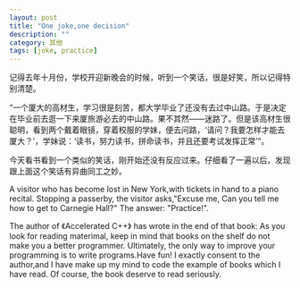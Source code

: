 ```yaml
---
layout: post
title: "One joke,one decision"
description: ""
category: 其他
tags: [joke, practice]
---
```


记得去年十月份，学校开迎新晚会的时候，听到一个笑话，很是好笑，所以记得特别清楚。

“一个厦大的高材生，学习很是刻苦，都大学毕业了还没有去过中山路。于是决定在毕业前去逛一下来厦旅游必去的中山路。果不其然——迷路了。但是该高材生很聪明，看到两个戴着眼镜，穿着校服的学妹，便去问路，‘请问？我要怎样才能去厦大？’，学妹说：‘读书，努力读书，拼命读书，并且还要考试发挥正常’”。

今天看书看到一个类似的笑话，刚开始还没有反应过来。仔细看了一遍以后，发现跟上面这个笑话有异曲同工之妙。
 
A visitor who has become lost in New York,with tickets in hand to a piano recital. Stopping a passerby, the visitor asks,"Excuse me, Can you tell me how to get to Carnegie Hall?" The answer: "Practice!".
 
The author of 《Accelerated C++》 has wrote in the end of that book: As you look for reading materimal, keep in mind that books on the shelf do not make you a better programmer. Ultimately, the only way to improve your programming is to write programs.Have fun! I exactly consent to the author,and I have make up my mind to code the example of books which I have read. Of course, the book deserve to read seriously.
